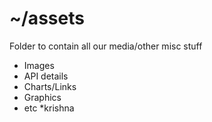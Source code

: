 # ~/assets

Folder to contain all our media/other misc stuff

* Images
* API details
* Charts/Links
* Graphics
* etc
*krishna

